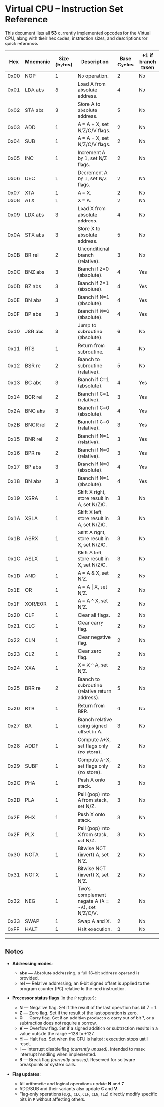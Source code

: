 # Virtual CPU – Instruction Set Reference

This document lists all **53** currently implemented opcodes for the Virtual CPU, along with their hex codes, instruction sizes, and descriptions for quick reference.

| Hex  | Mnemonic | Size (bytes) | Description | Base Cycles | +1 if branch taken |
|------|----------|--------------|-------------|-------------|--------------------|
| 0x00 | NOP      | 1  | No operation. | 2 | No |
| 0x01 | LDA abs  | 3  | Load A from absolute address. | 4 | No |
| 0x02 | STA abs  | 3  | Store A to absolute address. | 5 | No |
| 0x03 | ADD      | 1  | A = A + X, set N/Z/C/V flags. | 2 | No |
| 0x04 | SUB      | 1  | A = A - X, set N/Z/C/V flags. | 2 | No |
| 0x05 | INC      | 1  | Increment A by 1, set N/Z flags. | 2 | No |
| 0x06 | DEC      | 1  | Decrement A by 1, set N/Z flags. | 2 | No |
| 0x07 | XTA      | 1  | A = X. | 2 | No |
| 0x08 | ATX      | 1  | X = A. | 2 | No |
| 0x09 | LDX abs  | 3  | Load X from absolute address. | 4 | No |
| 0x0A | STX abs  | 3  | Store X to absolute address. | 5 | No |
| 0x0B | BR rel   | 2  | Unconditional branch (relative). | 3 | No |
| 0x0C | BNZ abs  | 3  | Branch if Z=0 (absolute). | 4 | Yes |
| 0x0D | BZ abs   | 3  | Branch if Z=1 (absolute). | 4 | Yes |
| 0x0E | BN abs   | 3  | Branch if N=1 (absolute). | 4 | Yes |
| 0x0F | BP abs   | 3  | Branch if N=0 (absolute). | 4 | Yes |
| 0x10 | JSR abs  | 3  | Jump to subroutine (absolute). | 6 | No |
| 0x11 | RTS      | 1  | Return from subroutine. | 4 | No |
| 0x12 | BSR rel  | 2  | Branch to subroutine (relative). | 5 | No |
| 0x13 | BC abs   | 3  | Branch if C=1 (absolute). | 4 | Yes |
| 0x14 | BCR rel  | 2  | Branch if C=1 (relative). | 3 | Yes |
| 0x2A | BNC abs  | 3  | Branch if C=0 (absolute). | 4 | Yes |
| 0x2B | BNCR rel | 2  | Branch if C=0 (relative). | 3 | Yes |
| 0x15 | BNR rel  | 2  | Branch if N=1 (relative). | 3 | Yes |
| 0x16 | BPR rel  | 2  | Branch if N=0 (relative). | 3 | Yes |
| 0x17 | BP abs   | 3  | Branch if N=0 (absolute). | 4 | Yes |
| 0x18 | BN abs   | 3  | Branch if N=1 (absolute). | 4 | Yes |
| 0x19 | XSRA     | 1  | Shift X right, store result in A, set N/Z/C. | 3 | No |
| 0x1A | XSLA     | 1  | Shift X left, store result in A, set N/Z/C. | 3 | No |
| 0x1B | ASRX     | 1  | Shift A right, store result in X, set N/Z/C. | 3 | No |
| 0x1C | ASLX     | 1  | Shift A left, store result in X, set N/Z/C. | 3 | No |
| 0x1D | AND      | 1  | A = A & X, set N/Z. | 2 | No |
| 0x1E | OR       | 1  | A = A \| X, set N/Z. | 2 | No |
| 0x1F | XOR/EOR  | 1  | A = A ^ X, set N/Z. | 2 | No |
| 0x20 | CLF      | 1  | Clear all flags. | 2 | No |
| 0x21 | CLC      | 1  | Clear carry flag. | 2 | No |
| 0x22 | CLN      | 1  | Clear negative flag. | 2 | No |
| 0x23 | CLZ      | 1  | Clear zero flag. | 2 | No |
| 0x24 | XXA      | 1  | X = X ^ A, set N/Z. | 2 | No |
| 0x25 | BRR rel  | 2  | Branch to subroutine (relative return address). | 5 | No |
| 0x26 | RTR      | 1  | Return from BRR. | 4 | No |
| 0x27 | BA       | 1  | Branch relative using signed offset in A. | 3 | No |
| 0x28 | ADDF     | 1  | Compute A+X, set flags only (no store). | 2 | No |
| 0x29 | SUBF     | 1  | Compute A-X, set flags only (no store). | 2 | No |
| 0x2C | PHA      | 1  | Push A onto stack. | 3 | No |
| 0x2D | PLA      | 1  | Pull (pop) into A from stack, set N/Z. | 3 | No |
| 0x2E | PHX      | 1  | Push X onto stack. | 3 | No |
| 0x2F | PLX      | 1  | Pull (pop) into X from stack, set N/Z. | 3 | No |
| 0x30 | NOTA     | 1  | Bitwise NOT (invert) A, set N/Z. | 2 | No |
| 0x31 | NOTX     | 1  | Bitwise NOT (invert) X, set N/Z. | 2 | No |
| 0x32 | NEG      | 1  | Two’s complement negate A (A = -A), set N/Z/C/V. | 2 | No |
| 0x33 | SWAP     | 1  | Swap A and X. | 2 | No |
| 0xFF | HALT     | 1  | Halt execution. | 2 | No |

---

## Notes

- **Addressing modes**:  
  - **abs** — Absolute addressing; a full 16‑bit address operand is provided.  
  - **rel** — Relative addressing; an 8‑bit signed offset is applied to the program counter (PC) relative to the next instruction.

- **Processor status flags** (in the `P` register):  
  - **N** — Negative flag. Set if the result of the last operation has bit 7 = 1.  
  - **Z** — Zero flag. Set if the result of the last operation is zero.  
  - **C** — Carry flag. Set if an addition produces a carry out of bit 7, or a subtraction does not require a borrow.  
  - **V** — Overflow flag. Set if a signed addition or subtraction results in a value outside the range −128 to +127.  
  - **H** — Halt flag. Set when the CPU is halted; execution stops until reset.  
  - **I** — Interrupt disable flag *(currently unused)*. Intended to mask interrupt handling when implemented.  
  - **B** — Break flag *(currently unused)*. Reserved for software breakpoints or system calls.

- **Flag updates**:  
  - All arithmetic and logical operations update **N** and **Z**.  
  - ADD/SUB and their variants also update **C** and **V**.  
  - Flag‑only operations (e.g., `CLC`, `CLF`, `CLN`, `CLZ`) directly modify specific bits in `P` without affecting others.